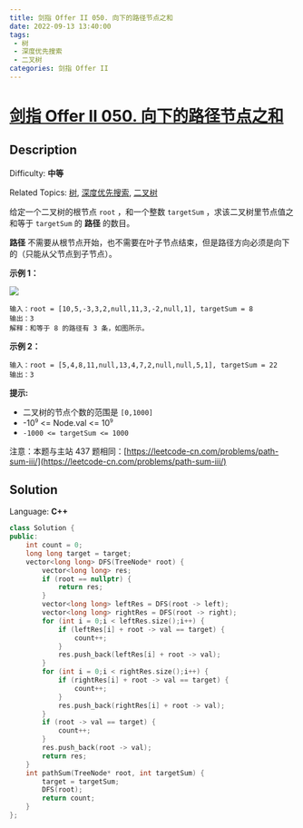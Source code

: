 ```yaml
---
title: 剑指 Offer II 050. 向下的路径节点之和
date: 2022-09-13 13:40:00
tags: 
 - 树
 - 深度优先搜索
 - 二叉树
categories: 剑指 Offer II
---
```


# [剑指 Offer II 050\. 向下的路径节点之和](https://leetcode.cn/problems/6eUYwP/)

## Description

Difficulty: **中等**  

Related Topics: [树](https://leetcode.cn/tag/tree/), [深度优先搜索](https://leetcode.cn/tag/depth-first-search/), [二叉树](https://leetcode.cn/tag/binary-tree/)


给定一个二叉树的根节点 `root` ，和一个整数 `targetSum` ，求该二叉树里节点值之和等于 `targetSum` 的 **路径** 的数目。

**路径** 不需要从根节点开始，也不需要在叶子节点结束，但是路径方向必须是向下的（只能从父节点到子节点）。

**示例 1：**

![](https://assets.leetcode.com/uploads/2021/04/09/pathsum3-1-tree.jpg)

```
输入：root = [10,5,-3,3,2,null,11,3,-2,null,1], targetSum = 8
输出：3
解释：和等于 8 的路径有 3 条，如图所示。
```

**示例 2：**

```
输入：root = [5,4,8,11,null,13,4,7,2,null,null,5,1], targetSum = 22
输出：3
```

**提示:**

*   二叉树的节点个数的范围是 `[0,1000]`
*   -10<sup><span style="font-size: 9.449999809265137px;">9</span></sup> <= Node.val <= 10<sup><span style="font-size: 9.449999809265137px;">9</span></sup> 
*   `-1000 <= targetSum <= 1000` 

注意：本题与主站 437 题相同：[https://leetcode-cn.com/problems/path-sum-iii/](https://leetcode-cn.com/problems/path-sum-iii/)


## Solution

Language: **C++**

```c++
class Solution {
public:
    int count = 0;
    long long target = target;
    vector<long long> DFS(TreeNode* root) {
        vector<long long> res;
        if (root == nullptr) {
            return res;
        }
        vector<long long> leftRes = DFS(root -> left);
        vector<long long> rightRes = DFS(root -> right);
        for (int i = 0;i < leftRes.size();i++) {
            if (leftRes[i] + root -> val == target) {
                count++;
            }
            res.push_back(leftRes[i] + root -> val);
        }
        for (int i = 0;i < rightRes.size();i++) {
            if (rightRes[i] + root -> val == target) {
                count++;
            }
            res.push_back(rightRes[i] + root -> val);
        }
        if (root -> val == target) {
            count++;
        }
        res.push_back(root -> val);
        return res;
    }
    int pathSum(TreeNode* root, int targetSum) {
        target = targetSum;
        DFS(root);
        return count;
    }
};
```